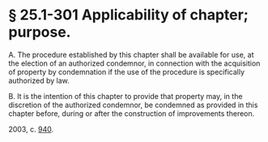 # § 25.1-301 Applicability of chapter; purpose.

<p>A. The procedure established by this chapter shall be available for use, at the election of an authorized condemnor, in connection with the acquisition of property by condemnation if the use of the procedure is specifically authorized by law.</p><p>B. It is the intention of this chapter to provide that property may, in the discretion of the authorized condemnor, be condemned as provided in this chapter before, during or after the construction of improvements thereon.</p><p>2003, c. <a href='http://lis.virginia.gov/cgi-bin/legp604.exe?031+ful+CHAP0940'>940</a>.</p>
